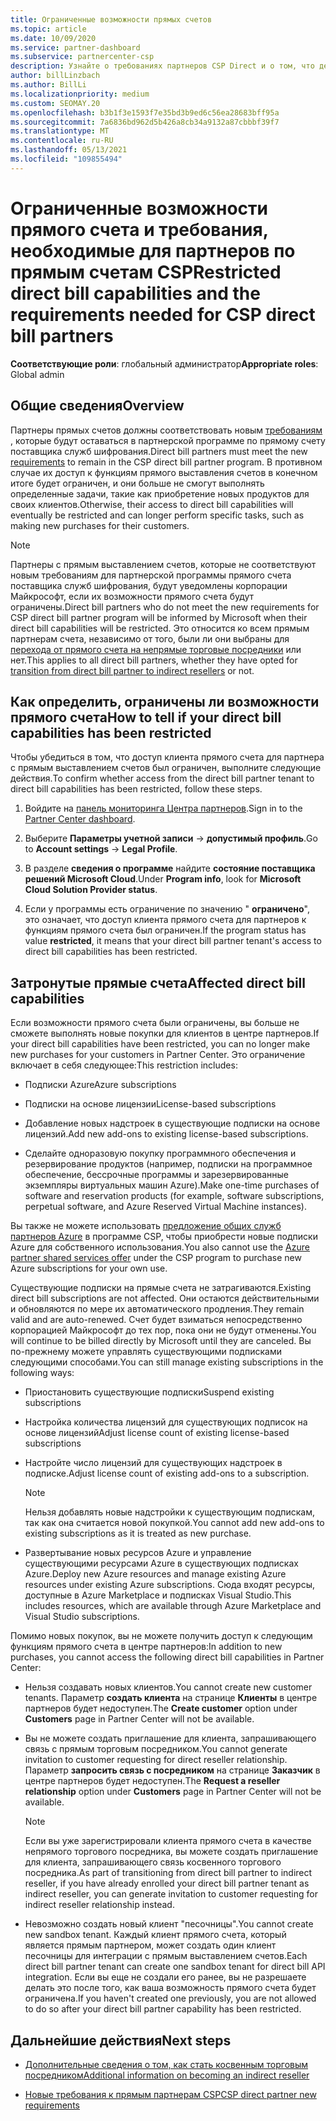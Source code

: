 ```yaml
---
title: Ограниченные возможности прямых счетов
ms.topic: article
ms.date: 10/09/2020
ms.service: partner-dashboard
ms.subservice: partnercenter-csp
description: Узнайте о требованиях партнеров CSP Direct и о том, что делать, чтобы избежать ограничения возможностей. Узнайте, не были ли ваши возможности ограничены.
author: billLinzbach
ms.author: BillLi
ms.localizationpriority: medium
ms.custom: SEOMAY.20
ms.openlocfilehash: b3b1f3e1593f7e35bd3b9ed6c56ea28683bff95a
ms.sourcegitcommit: 7a6836bd962d5b426a8cb34a9132a87cbbbf39f7
ms.translationtype: MT
ms.contentlocale: ru-RU
ms.lasthandoff: 05/13/2021
ms.locfileid: "109855494"
---
```

# <a name="restricted-direct-bill-capabilities-and-the-requirements-needed-for-csp-direct-bill-partners"></a><span data-ttu-id="8ec00-104">Ограниченные возможности прямого счета и требования, необходимые для партнеров по прямым счетам CSP</span><span class="sxs-lookup"><span data-stu-id="8ec00-104">Restricted direct bill capabilities and the requirements needed for CSP direct bill partners</span></span>

<span data-ttu-id="8ec00-105">**Соответствующие роли**: глобальный администратор</span><span class="sxs-lookup"><span data-stu-id="8ec00-105">**Appropriate roles**: Global admin</span></span>

## <a name="overview"></a><span data-ttu-id="8ec00-106">Общие сведения</span><span class="sxs-lookup"><span data-stu-id="8ec00-106">Overview</span></span>

<span data-ttu-id="8ec00-107">Партнеры прямых счетов должны соответствовать новым [требованиям](direct-partner-new-requirements.md) , которые будут оставаться в партнерской программе по прямому счету поставщика служб шифрования.</span><span class="sxs-lookup"><span data-stu-id="8ec00-107">Direct bill partners must meet the new [requirements](direct-partner-new-requirements.md) to remain in the CSP direct bill partner program.</span></span> <span data-ttu-id="8ec00-108">В противном случае их доступ к функциям прямого выставления счетов в конечном итоге будет ограничен, и они больше не смогут выполнять определенные задачи, такие как приобретение новых продуктов для своих клиентов.</span><span class="sxs-lookup"><span data-stu-id="8ec00-108">Otherwise, their access to direct bill capabilities will eventually be restricted and can longer perform specific tasks, such as making new purchases for their customers.</span></span>

> [!Note]
> <span data-ttu-id="8ec00-109">Партнеры с прямым выставлением счетов, которые не соответствуют новым требованиям для партнерской программы прямого счета поставщика служб шифрования, будут уведомлены корпорации Майкрософт, если их возможности прямого счета будут ограничены.</span><span class="sxs-lookup"><span data-stu-id="8ec00-109">Direct bill partners who do not meet the new requirements for CSP direct bill partner program will be informed by Microsoft when their direct bill capabilities will be restricted.</span></span> <span data-ttu-id="8ec00-110">Это относится ко всем прямым партнерам счета, независимо от того, были ли они выбраны для [перехода от прямого счета на непрямые торговые посредники](transition-direct-to-indirect.md) или нет.</span><span class="sxs-lookup"><span data-stu-id="8ec00-110">This applies to all direct bill partners, whether they have opted for [transition from direct bill partner to indirect resellers](transition-direct-to-indirect.md) or not.</span></span>  

## <a name="how-to-tell-if-your-direct-bill-capabilities-has-been-restricted"></a><span data-ttu-id="8ec00-111">Как определить, ограничены ли возможности прямого счета</span><span class="sxs-lookup"><span data-stu-id="8ec00-111">How to tell if your direct bill capabilities has been restricted</span></span>

<span data-ttu-id="8ec00-112">Чтобы убедиться в том, что доступ клиента прямого счета для партнера с прямым выставлением счетов был ограничен, выполните следующие действия.</span><span class="sxs-lookup"><span data-stu-id="8ec00-112">To confirm whether access from the direct bill partner tenant to direct bill capabilities has been restricted, follow these steps.</span></span>

1. <span data-ttu-id="8ec00-113">Войдите на [панель мониторинга Центра партнеров](https://partner.microsoft.com/dashboard).</span><span class="sxs-lookup"><span data-stu-id="8ec00-113">Sign in to the [Partner Center dashboard](https://partner.microsoft.com/dashboard).</span></span>

2. <span data-ttu-id="8ec00-114">Выберите **Параметры учетной записи**  ->  **допустимый профиль**.</span><span class="sxs-lookup"><span data-stu-id="8ec00-114">Go to **Account settings** -> **Legal Profile**.</span></span>

3. <span data-ttu-id="8ec00-115">В разделе **сведения о программе** найдите **состояние поставщика решений Microsoft Cloud**.</span><span class="sxs-lookup"><span data-stu-id="8ec00-115">Under **Program info**, look for **Microsoft Cloud Solution Provider status**.</span></span>

4. <span data-ttu-id="8ec00-116">Если у программы есть ограничение по значению " **ограничено**", это означает, что доступ клиента прямого счета для партнеров к функциям прямого счета был ограничен.</span><span class="sxs-lookup"><span data-stu-id="8ec00-116">If the program status has value **restricted**, it means that your direct bill partner tenant's access to direct bill capabilities has been restricted.</span></span>

## <a name="affected-direct-bill-capabilities"></a><span data-ttu-id="8ec00-117">Затронутые прямые счета</span><span class="sxs-lookup"><span data-stu-id="8ec00-117">Affected direct bill capabilities</span></span>

<span data-ttu-id="8ec00-118">Если возможности прямого счета были ограничены, вы больше не сможете выполнять новые покупки для клиентов в центре партнеров.</span><span class="sxs-lookup"><span data-stu-id="8ec00-118">If your direct bill capabilities have been restricted, you can no longer make new purchases for your customers in Partner Center.</span></span> <span data-ttu-id="8ec00-119">Это ограничение включает в себя следующее:</span><span class="sxs-lookup"><span data-stu-id="8ec00-119">This restriction includes:</span></span>

- <span data-ttu-id="8ec00-120">Подписки Azure</span><span class="sxs-lookup"><span data-stu-id="8ec00-120">Azure subscriptions</span></span>

- <span data-ttu-id="8ec00-121">Подписки на основе лицензии</span><span class="sxs-lookup"><span data-stu-id="8ec00-121">License-based subscriptions</span></span>

- <span data-ttu-id="8ec00-122">Добавление новых надстроек в существующие подписки на основе лицензий.</span><span class="sxs-lookup"><span data-stu-id="8ec00-122">Add new add-ons to existing license-based subscriptions.</span></span>

- <span data-ttu-id="8ec00-123">Сделайте одноразовую покупку программного обеспечения и резервирование продуктов (например, подписки на программное обеспечение, бессрочные программы и зарезервированные экземпляры виртуальных машин Azure).</span><span class="sxs-lookup"><span data-stu-id="8ec00-123">Make one-time purchases of software and reservation products (for example, software subscriptions, perpetual software, and Azure Reserved Virtual Machine instances).</span></span>

<span data-ttu-id="8ec00-124">Вы также не можете использовать [предложение общих служб партнеров Azure](shared-services.md) в программе CSP, чтобы приобрести новые подписки Azure для собственного использования.</span><span class="sxs-lookup"><span data-stu-id="8ec00-124">You also cannot use the [Azure partner shared services offer](shared-services.md) under the CSP program to purchase new Azure subscriptions for your own use.</span></span>

<span data-ttu-id="8ec00-125">Существующие подписки на прямые счета не затрагиваются.</span><span class="sxs-lookup"><span data-stu-id="8ec00-125">Existing direct bill subscriptions are not affected.</span></span> <span data-ttu-id="8ec00-126">Они остаются действительными и обновляются по мере их автоматического продления.</span><span class="sxs-lookup"><span data-stu-id="8ec00-126">They remain valid and are auto-renewed.</span></span> <span data-ttu-id="8ec00-127">Счет будет взиматься непосредственно корпорацией Майкрософт до тех пор, пока они не будут отменены.</span><span class="sxs-lookup"><span data-stu-id="8ec00-127">You will continue to be billed directly by Microsoft until they are canceled.</span></span> <span data-ttu-id="8ec00-128">Вы по-прежнему можете управлять существующими подписками следующими способами.</span><span class="sxs-lookup"><span data-stu-id="8ec00-128">You can still manage existing subscriptions in the following ways:</span></span>

- <span data-ttu-id="8ec00-129">Приостановить существующие подписки</span><span class="sxs-lookup"><span data-stu-id="8ec00-129">Suspend existing subscriptions</span></span>

- <span data-ttu-id="8ec00-130">Настройка количества лицензий для существующих подписок на основе лицензий</span><span class="sxs-lookup"><span data-stu-id="8ec00-130">Adjust license count of existing license-based subscriptions</span></span>

- <span data-ttu-id="8ec00-131">Настройте число лицензий для существующих надстроек в подписке.</span><span class="sxs-lookup"><span data-stu-id="8ec00-131">Adjust license count of existing add-ons to a subscription.</span></span> 

    >[!Note]
    ><span data-ttu-id="8ec00-132">Нельзя добавлять новые надстройки к существующим подпискам, так как она считается новой покупкой.</span><span class="sxs-lookup"><span data-stu-id="8ec00-132">You cannot add new add-ons to existing subscriptions as it is treated as new purchase.</span></span>

- <span data-ttu-id="8ec00-133">Развертывание новых ресурсов Azure и управление существующими ресурсами Azure в существующих подписках Azure.</span><span class="sxs-lookup"><span data-stu-id="8ec00-133">Deploy new Azure resources and manage existing Azure resources under existing Azure subscriptions.</span></span> <span data-ttu-id="8ec00-134">Сюда входят ресурсы, доступные в Azure Marketplace и подписках Visual Studio.</span><span class="sxs-lookup"><span data-stu-id="8ec00-134">This includes resources, which are available through Azure Marketplace and Visual Studio subscriptions.</span></span>

<span data-ttu-id="8ec00-135">Помимо новых покупок, вы не можете получить доступ к следующим функциям прямого счета в центре партнеров:</span><span class="sxs-lookup"><span data-stu-id="8ec00-135">In addition to new purchases, you cannot access the following direct bill capabilities in Partner Center:</span></span>

- <span data-ttu-id="8ec00-136">Нельзя создавать новых клиентов.</span><span class="sxs-lookup"><span data-stu-id="8ec00-136">You cannot create new customer tenants.</span></span> <span data-ttu-id="8ec00-137">Параметр **создать клиента** на странице **Клиенты** в центре партнеров будет недоступен.</span><span class="sxs-lookup"><span data-stu-id="8ec00-137">The **Create customer** option under **Customers** page in Partner Center will not be available.</span></span>

- <span data-ttu-id="8ec00-138">Вы не можете создать приглашение для клиента, запрашивающего связь с прямым торговым посредником.</span><span class="sxs-lookup"><span data-stu-id="8ec00-138">You cannot generate invitation to customer requesting for direct reseller relationship.</span></span> <span data-ttu-id="8ec00-139">Параметр **запросить связь с посредником** на странице **Заказчик** в центре партнеров будет недоступен.</span><span class="sxs-lookup"><span data-stu-id="8ec00-139">The **Request a reseller relationship** option under **Customers** page in Partner Center will not be available.</span></span>

    >[!NOTE]
    ><span data-ttu-id="8ec00-140">Если вы уже зарегистрировали клиента прямого счета в качестве непрямого торгового посредника, вы можете создать приглашение для клиента, запрашивающего связь косвенного торгового посредника.</span><span class="sxs-lookup"><span data-stu-id="8ec00-140">As part of transitioning from direct bill partner to indirect reseller, if you have already enrolled your direct bill partner tenant as indirect reseller, you can generate invitation to customer requesting for indirect reseller relationship instead.</span></span>

- <span data-ttu-id="8ec00-141">Невозможно создать новый клиент "песочницы".</span><span class="sxs-lookup"><span data-stu-id="8ec00-141">You cannot create new sandbox tenant.</span></span> <span data-ttu-id="8ec00-142">Каждый клиент прямого счета, который является прямым партнером, может создать один клиент песочницы для интеграции с прямым выставлением счетов.</span><span class="sxs-lookup"><span data-stu-id="8ec00-142">Each direct bill partner tenant can create one sandbox tenant for direct bill API integration.</span></span> <span data-ttu-id="8ec00-143">Если вы еще не создали его ранее, вы не разрешаете делать это после того, как ваша возможность прямого счета будет ограничена.</span><span class="sxs-lookup"><span data-stu-id="8ec00-143">If you haven't created one previously, you are not allowed to do so after your direct bill partner capability has been restricted.</span></span>  

## <a name="next-steps"></a><span data-ttu-id="8ec00-144">Дальнейшие действия</span><span class="sxs-lookup"><span data-stu-id="8ec00-144">Next steps</span></span>

- [<span data-ttu-id="8ec00-145">Дополнительные сведения о том, как стать косвенным торговым посредником</span><span class="sxs-lookup"><span data-stu-id="8ec00-145">Additional information on becoming an indirect reseller</span></span>](https://assetsprod.microsoft.com/csp-directbill-to-indirect-transition.pdf)

- [<span data-ttu-id="8ec00-146">Новые требования к прямым партнерам CSP</span><span class="sxs-lookup"><span data-stu-id="8ec00-146">CSP direct partner new requirements</span></span>](direct-partner-new-requirements.md)
